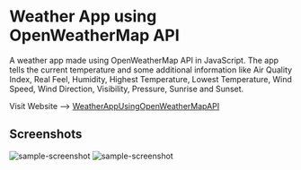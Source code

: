 # Weather App using OpenWeatherMap API
A weather app made using OpenWeatherMap API in JavaScript. The app tells the current temperature and some additional information like Air Quality Index, Real Feel, Humidity, Highest Temperature, Lowest Temperature, Wind Speed, Wind Direction, Visibility, Pressure, Sunrise and Sunset.

Visit Website --> [WeatherAppUsingOpenWeatherMapAPI](https://kshitizrohilla.github.io/weather-app-using-openweathermap-api)

## Screenshots
![sample-screenshot](https://raw.githubusercontent.com/kshitizrohilla/weather-app-using-openweathermap-api/screenshots/1.png)
![sample-screenshot](https://raw.githubusercontent.com/kshitizrohilla/weather-app-using-openweathermap-api/screenshots/2.png)